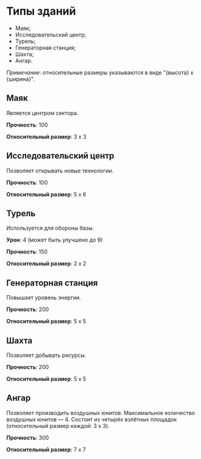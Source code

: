 # Типы зданий

- Маяк;
- Исследовательский центр;
- Турель;
- Генераторная станция;
- Шахта;
- Ангар.

*Примечание*: относительные размеры указываются в виде "{высота} x {ширина}".

## Маяк

Является центром сектора.

**Прочность**: 100

**Относительный размер**: 3 x 3

## Исследовательский центр

Позволяет открывать новые технологии.

**Прочность**: 100

**Относительный размер**: 5 x 6

## Турель

Используется для обороны базы.

**Урон**: 4 (может быть улучшено до 9)

**Прочность**: 150

**Относительный размер**: 2 x 2

## Генераторная станция

Повышает уровень энергии.

**Прочность**: 200

**Относительный размер**: 5 x 5

## Шахта

Позволяет добывать ресурсы.

**Прочность**: 200

**Относительный размер**: 5 x 5

## Ангар

Позволяет производить воздушных юнитов.
Максимальное количество воздушных юнитов &mdash; 4.
Состоит из четырёх взлётных площадок (относительный размер каждой: 3 x 3).

**Прочность**: 300

**Относительный размер**: 7 x 7
